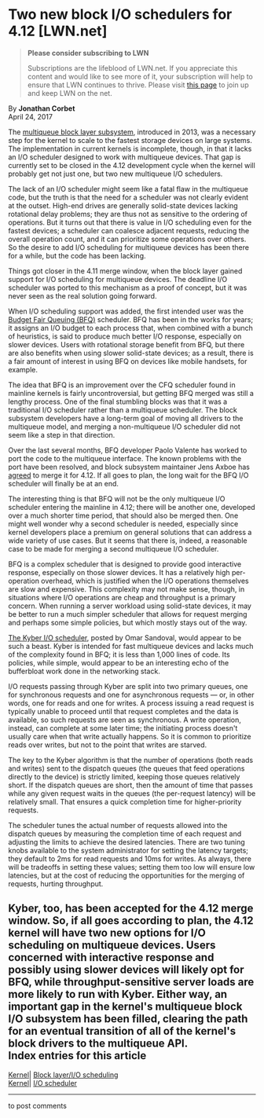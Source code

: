 # Two new block I/O schedulers for 4.12 [LWN.net]

> **Please consider subscribing to LWN**
> 
> Subscriptions are the lifeblood of LWN.net. If you appreciate this content and would like to see more of it, your subscription will help to ensure that LWN continues to thrive. Please visit [this page](/Promo/nst-nag1/subscribe) to join up and keep LWN on the net. 

By **Jonathan Corbet**  
April 24, 2017 

The [multiqueue block layer subsystem](/Articles/552904/), introduced in 2013, was a necessary step for the kernel to scale to the fastest storage devices on large systems. The implementation in current kernels is incomplete, though, in that it lacks an I/O scheduler designed to work with multiqueue devices. That gap is currently set to be closed in the 4.12 development cycle when the kernel will probably get not just one, but two new multiqueue I/O schedulers. 

The lack of an I/O scheduler might seem like a fatal flaw in the multiqueue code, but the truth is that the need for a scheduler was not clearly evident at the outset. High-end drives are generally solid-state devices lacking rotational delay problems; they are thus not as sensitive to the ordering of operations. But it turns out that there is value in I/O scheduling even for the fastest devices; a scheduler can coalesce adjacent requests, reducing the overall operation count, and it can prioritize some operations over others. So the desire to add I/O scheduling for multiqueue devices has been there for a while, but the code has been lacking. 

Things got closer in the 4.11 merge window, when the block layer gained support for I/O scheduling for multiqueue devices. The deadline I/O scheduler was ported to this mechanism as a proof of concept, but it was never seen as the real solution going forward. 

When I/O scheduling support was added, the first intended user was the [Budget Fair Queuing (BFQ)](/Articles/674308/) scheduler. BFQ has been in the works for years; it assigns an I/O budget to each process that, when combined with a bunch of heuristics, is said to produce much better I/O response, especially on slower devices. Users with rotational storage benefit from BFQ, but there are also benefits when using slower solid-state devices; as a result, there is a fair amount of interest in using BFQ on devices like mobile handsets, for example. 

The idea that BFQ is an improvement over the CFQ scheduler found in mainline kernels is fairly uncontroversial, but getting BFQ merged was still a lengthy process. One of the final stumbling blocks was that it was a traditional I/O scheduler rather than a multiqueue scheduler. The block subsystem developers have a long-term goal of moving all drivers to the multiqueue model, and merging a non-multiqueue I/O scheduler did not seem like a step in that direction. 

Over the last several months, BFQ developer Paolo Valente has worked to port the code to the multiqueue interface. The known problems with the port have been resolved, and block subsystem maintainer Jens Axboe has [agreed](/Articles/720676/) to merge it for 4.12. If all goes to plan, the long wait for the BFQ I/O scheduler will finally be at an end. 

The interesting thing is that BFQ will not be the only multiqueue I/O scheduler entering the mainline in 4.12; there will be another one, developed over a much shorter time period, that should also be merged then. One might well wonder why a second scheduler is needed, especially since kernel developers place a premium on general solutions that can address a wide variety of use cases. But it seems that there is, indeed, a reasonable case to be made for merging a second multiqueue I/O scheduler. 

BFQ is a complex scheduler that is designed to provide good interactive response, especially on those slower devices. It has a relatively high per-operation overhead, which is justified when the I/O operations themselves are slow and expensive. This complexity may not make sense, though, in situations where I/O operations are cheap and throughput is a primary concern. When running a server workload using solid-state devices, it may be better to run a much simpler scheduler that allows for request merging and perhaps some simple policies, but which mostly stays out of the way. 

[The Kyber I/O scheduler](/Articles/720071/), posted by Omar Sandoval, would appear to be such a beast. Kyber is intended for fast multiqueue devices and lacks much of the complexity found in BFQ; it is less than 1,000 lines of code. Its policies, while simple, would appear to be an interesting echo of the bufferbloat work done in the networking stack. 

I/O requests passing through Kyber are split into two primary queues, one for synchronous requests and one for asynchronous requests — or, in other words, one for reads and one for writes. A process issuing a read request is typically unable to proceed until that request completes and the data is available, so such requests are seen as synchronous. A write operation, instead, can complete at some later time; the initiating process doesn't usually care when that write actually happens. So it is common to prioritize reads over writes, but not to the point that writes are starved. 

The key to the Kyber algorithm is that the number of operations (both reads and writes) sent to the dispatch queues (the queues that feed operations directly to the device) is strictly limited, keeping those queues relatively short. If the dispatch queues are short, then the amount of time that passes while any given request waits in the queues (the per-request latency) will be relatively small. That ensures a quick completion time for higher-priority requests. 

The scheduler tunes the actual number of requests allowed into the dispatch queues by measuring the completion time of each request and adjusting the limits to achieve the desired latencies. There are two tuning knobs available to the system administrator for setting the latency targets; they default to 2ms for read requests and 10ms for writes. As always, there will be tradeoffs in setting these values; setting them too low will ensure low latencies, but at the cost of reducing the opportunities for the merging of requests, hurting throughput. 

Kyber, too, has been accepted for the 4.12 merge window. So, if all goes according to plan, the 4.12 kernel will have two new options for I/O scheduling on multiqueue devices. Users concerned with interactive response and possibly using slower devices will likely opt for BFQ, while throughput-sensitive server loads are more likely to run with Kyber. Either way, an important gap in the kernel's multiqueue block I/O subsystem has been filled, clearing the path for an eventual transition of all of the kernel's block drivers to the multiqueue API.  
Index entries for this article  
---  
[Kernel](/Kernel/Index)| [Block layer/I/O scheduling](/Kernel/Index#Block_layer-IO_scheduling)  
[Kernel](/Kernel/Index)| [I/O scheduler](/Kernel/Index#IO_scheduler)  
  


* * *

to post comments 
